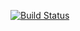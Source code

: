 [![Build Status](https://travis-ci.com/edumentab/perl6-idea-plugin.svg?token=j1FwVJ9t2KrDbA5NxgDv&branch=master)](https://travis-ci.com/edumentab/perl6-idea-plugin)
